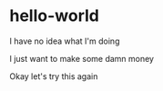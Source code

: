 # hello-world
I have no idea what I'm doing 

I just want to make some damn money

Okay let's try this again
